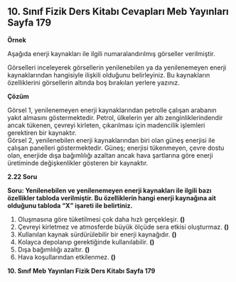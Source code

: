 ## 10. Sınıf Fizik Ders Kitabı Cevapları Meb Yayınları Sayfa 179

**Örnek**

Aşağıda enerji kaynakları ile ilgili numaralandırılmış görseller verilmiştir.

Görselleri inceleyerek görsellerin yenilenebilen ya da yenilenemeyen enerji kaynaklarından hangisiyle ilişkili olduğunu belirleyiniz. Bu kaynakların özelliklerini görsellerin altında boş bırakılan yerlere yazınız.

**Çözüm**

Görsel 1, yenilenemeyen enerji kaynaklarından petrolle çalışan arabanın yakıt almasını göstermektedir. Petrol, ülkelerin yer altı zenginliklerindendir ancak tükenen, çevreyi kirleten, çıkarılması için madencilik işlemleri gerektiren bir kaynaktır.  
 Görsel 2, yenilenebilen enerji kaynaklarından biri olan güneş enerjisi ile çalışan panelleri göstermektedir. Güneş; enerjisi tükenmeyen, çevre dostu olan, enerjide dışa bağımlılığı azaltan ancak hava şartlarına göre enerji üretiminde değişkenlikler gösteren bir kaynaktır.

**2.22 Soru**

**Soru: Yenilenebilen ve yenilenemeyen enerji kaynakları ile ilgili bazı özellikler tabloda verilmiştir. Bu özelliklerin hangi enerji kaynağına ait olduğunu tabloda “X” işareti ile belirtiniz.**

1. Oluşmasına göre tüketilmesi çok daha hızlı gerçekleşir. **()**  
 2. Çevreyi kirletmez ve atmosferde büyük ölçüde sera etkisi oluşturmaz. **()**  
 3. Kullanılan kaynak sürdürülebilir bir enerji kaynağıdır. **()**  
 4. Kolayca depolanıp gerektiğinde kullanılabilir. **()**  
 5. Dışa bağımlılığı azaltır. **()**  
 6. Hava koşullarından etkilenmez. **()**

**10. Sınıf Meb Yayınları Fizik Ders Kitabı Sayfa 179**